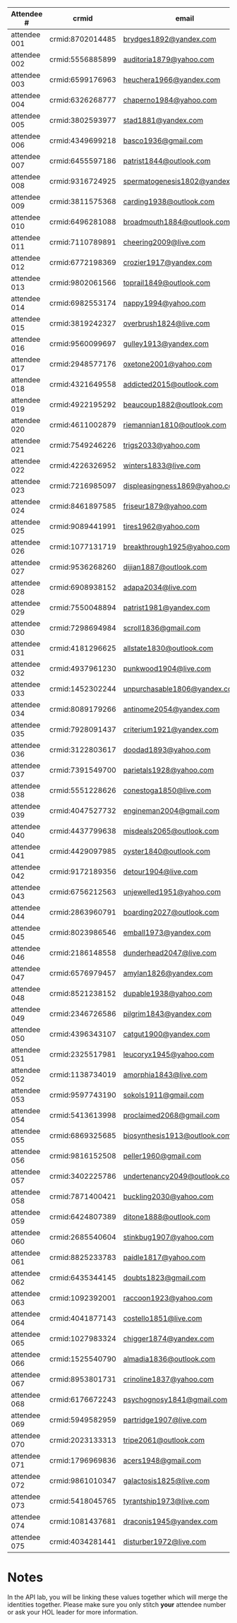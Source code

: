 | Attendee #     | crmid  | email  |
|------------|---|---|
| attendee 001 | crmid:8702014485 | brydges1892@yandex.com |
| attendee 002 | crmid:5556885899 | auditoria1879@yahoo.com |
| attendee 003 | crmid:6599176963 | heuchera1966@yandex.com |
| attendee 004 | crmid:6326268777 | chaperno1984@yahoo.com |
| attendee 005 | crmid:3802593977 | stad1881@yandex.com |
| attendee 006 | crmid:4349699218 | basco1936@gmail.com |
| attendee 007 | crmid:6455597186 | patrist1844@outlook.com |
| attendee 008 | crmid:9316724925 | spermatogenesis1802@yandex.com |
| attendee 009 | crmid:3811575368 | carding1938@outlook.com |
| attendee 010 | crmid:6496281088 | broadmouth1884@outlook.com |
| attendee 011 | crmid:7110789891 | cheering2009@live.com |
| attendee 012 | crmid:6772198369 | crozier1917@yandex.com |
| attendee 013 | crmid:9802061566 | toprail1849@outlook.com |
| attendee 014 | crmid:6982553174 | nappy1994@yahoo.com |
| attendee 015 | crmid:3819242327 | overbrush1824@live.com |
| attendee 016 | crmid:9560099697 | gulley1913@yandex.com |
| attendee 017 | crmid:2948577176 | oxetone2001@yahoo.com |
| attendee 018 | crmid:4321649558 | addicted2015@outlook.com |
| attendee 019 | crmid:4922195292 | beaucoup1882@outlook.com |
| attendee 020 | crmid:4611002879 | riemannian1810@outlook.com |
| attendee 021 | crmid:7549246226 | trigs2033@yahoo.com |
| attendee 022 | crmid:4226326952 | winters1833@live.com |
| attendee 023 | crmid:7216985097 | displeasingness1869@yahoo.com |
| attendee 024 | crmid:8461897585 | friseur1879@yahoo.com |
| attendee 025 | crmid:9089441991 | tires1962@yahoo.com |
| attendee 026 | crmid:1077131719 | breakthrough1925@yahoo.com |
| attendee 027 | crmid:9536268260 | dijian1887@outlook.com |
| attendee 028 | crmid:6908938152 | adapa2034@live.com |
| attendee 029 | crmid:7550048894 | patrist1981@yandex.com |
| attendee 030 | crmid:7298694984 | scroll1836@gmail.com |
| attendee 031 | crmid:4181296625 | allstate1830@outlook.com |
| attendee 032 | crmid:4937961230 | punkwood1904@live.com |
| attendee 033 | crmid:1452302244 | unpurchasable1806@yandex.com |
| attendee 034 | crmid:8089179266 | antinome2054@yandex.com |
| attendee 035 | crmid:7928091437 | criterium1921@yandex.com |
| attendee 036 | crmid:3122803617 | doodad1893@yahoo.com |
| attendee 037 | crmid:7391549700 | parietals1928@yahoo.com |
| attendee 038 | crmid:5551228626 | conestoga1850@live.com |
| attendee 039 | crmid:4047527732 | engineman2004@gmail.com |
| attendee 040 | crmid:4437799638 | misdeals2065@outlook.com |
| attendee 041 | crmid:4429097985 | oyster1840@outlook.com |
| attendee 042 | crmid:9172189356 | detour1904@live.com |
| attendee 043 | crmid:6756212563 | unjewelled1951@yahoo.com |
| attendee 044 | crmid:2863960791 | boarding2027@outlook.com |
| attendee 045 | crmid:8023986546 | emball1973@yandex.com |
| attendee 046 | crmid:2186148558 | dunderhead2047@live.com |
| attendee 047 | crmid:6576979457 | amylan1826@yandex.com |
| attendee 048 | crmid:8521238152 | dupable1938@yahoo.com |
| attendee 049 | crmid:2346726586 | pilgrim1843@yandex.com |
| attendee 050 | crmid:4396343107 | catgut1900@yandex.com |
| attendee 051 | crmid:2325517981 | leucoryx1945@yahoo.com |
| attendee 052 | crmid:1138734019 | amorphia1843@live.com |
| attendee 053 | crmid:9597743190 | sokols1911@gmail.com |
| attendee 054 | crmid:5413613998 | proclaimed2068@gmail.com |
| attendee 055 | crmid:6869325685 | biosynthesis1913@outlook.com |
| attendee 056 | crmid:9816152508 | peller1960@gmail.com |
| attendee 057 | crmid:3402225786 | undertenancy2049@outlook.com |
| attendee 058 | crmid:7871400421 | buckling2030@yahoo.com |
| attendee 059 | crmid:6424807389 | ditone1888@outlook.com |
| attendee 060 | crmid:2685540604 | stinkbug1907@yahoo.com |
| attendee 061 | crmid:8825233783 | paidle1817@yahoo.com |
| attendee 062 | crmid:6435344145 | doubts1823@gmail.com |
| attendee 063 | crmid:1092392001 | raccoon1923@yahoo.com |
| attendee 064 | crmid:4041877143 | costello1851@live.com |
| attendee 065 | crmid:1027983324 | chigger1874@yandex.com |
| attendee 066 | crmid:1525540790 | almadia1836@outlook.com |
| attendee 067 | crmid:8953801731 | crinoline1837@yahoo.com |
| attendee 068 | crmid:6176672243 | psychognosy1841@gmail.com |
| attendee 069 | crmid:5949582959 | partridge1907@live.com |
| attendee 070 | crmid:2023133313 | tripe2061@outlook.com |
| attendee 071 | crmid:1796969836 | acers1948@gmail.com |
| attendee 072 | crmid:9861010347 | galactosis1825@live.com |
| attendee 073 | crmid:5418045765 | tyrantship1973@live.com |
| attendee 074 | crmid:1081437681 | draconis1945@yandex.com |
| attendee 075 | crmid:4034281441 | disturber1972@live.com |


Notes
========================================
In the API lab, you will be linking these values together which will merge the identities together.
Please make sure you only stitch **your** attendee number or ask your HOL leader for more information.
